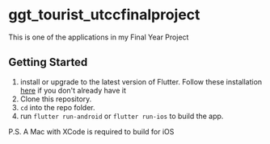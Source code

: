 # ggt_tourist_utccfinalproject

This is one of the applications in  my Final Year Project

## Getting Started

1. install or upgrade to the latest version of Flutter. Follow these installation [here](https://docs.flutter.dev/get-started/install) if you don't already have it
2. Clone this repository.
3. ```cd``` into the repo folder.
4. run ```flutter run-android``` or ```flutter run-ios``` to build the app.

P.S. A Mac with XCode is required to build for iOS
